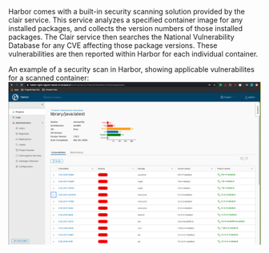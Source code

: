 Harbor comes with a built-in security scanning solution provided by the clair service. This service analyzes a specified container image for any installed packages, and collects the version numbers of those installed packages. The Clair service then searches the National Vulnerability Database for any CVE affecting those package versions. These vulnerabilities are then reported within Harbor for each individual container.

An example of a security scan in Harbor, showing applicable vulnerabilites for a scanned container:
![Harbor Security Scanning Example Image](docs/using_lagoon/harbor/scanning_image_1.png)